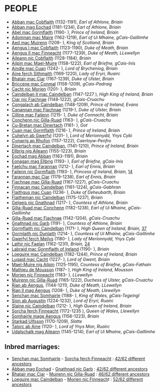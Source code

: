 



# PEOPLE



- [Abban mac Cobflaith](https://drive.google.com/file/d/1hmP-Y6fYUM-ITI2NDpdtr-RY0VzxfwXN/view?usp=sharing) (1132-1191), *Earl of Athlone, Briain*
- [Abban mag Eochad](https://drive.google.com/file/d/1pTKoA4mNhZm7Oze4MzV688hotECAkx4r/view?usp=sharing) (1181-1234), *Earl of Athlone, Briain*
- [Abel mac ](https://drive.google.com/file/d/1HuynI7sPLFhrs8ZeZbsKIiBPj7cplQgv/view?usp=sharing)[Gormflaith](https://drive.google.com/file/d/1HuynI7sPLFhrs8ZeZbsKIiBPj7cplQgv/view?usp=sharing) (1190- ), *Prince of Ireland, Briain*
- [Adomnan mac Maire](https://drive.google.com/file/d/1mleQ0G7lTwzQ68IrBZc6ObucYDfS0Sax/view?usp=sharing) (1162-1219), *Earl of Ui Mhaine, gCais-Gaillimhe*
- [Aed mac Muirenn](https://drive.google.com/file/d/15ocOLNT53j3mLXVlVf9diYDdLTe4bRWf/view?usp=sharing) (1209- ), *King of Scotland, Briain*
- [Aengus I mac Cobflaith](https://drive.google.com/file/d/1lujpbBgf2jeP-a8bqKDJ0P36y3nqxkve/view?usp=sharing) (1123-1190)*, Duke of Meath, Briain*
- [Aengus II mac Finneacht](https://drive.google.com/file/d/1e9q6aAzQXoN7qmvKX9evkZBHlz7_lBXk/view?usp=sharing) (1177-1239), *Duke of Meath, LLewellyn*
- [Aileann nic Cobflaith](https://drive.google.com/file/d/1Qf2369N4NK392vDrn8to0fxFv5vcooQ9/view?usp=sharing) (1128-1184)*, Briain*
- [Ailpin mac Mael-Muire](https://drive.google.com/file/d/1gBZ3IudhuzW7pUluXllOsZZxbtFFXOej/view?usp=sharing) (1158-1222), *Earl of Briefne, gCais-Inis*
- [Aindle mac Cuan](https://drive.google.com/file/d/1ZL4eoseuVqbbHfo9-9W7UoHR8axBzy1d/view?usp=sharing) (1242- ), *Lord of Brycheniog, Briain*
- [Aine ferch Sithmaith](https://drive.google.com/file/d/1VZfz32SithW8yaBqGGOFo5BLrJVjyBlt/view?usp=sharing) (1169-1220), *Lady of Eryri, Ruairc*
- [Bhatair mac Ciar](https://drive.google.com/file/d/1JOssOALdJIfD3mPeSR7UOeMhVcYiOOK3/view?usp=sharing) (1167-1239), *Duke of Ulster, Briain*
- [Briccene mac Conmal](https://drive.google.com/file/d/13lPnrl4HWCdmLphBPGeiXf36ZYAJ7uZ8/view?usp=sharing) (1158-1209)*, gCais-Padraig*
- [Cacht nic Morien](https://drive.google.com/file/d/11cKgrocuVhdtmQebpxwOg5HFeb6avLVA/view?usp=sharing) (1201- ), *Briain*
- [Caindelban II mac Caindelban](https://drive.google.com/file/d/1OYmCfAW94AgdpTOPaNEoLrXPtYutIJCH/view?usp=sharing) (1147-1227 ), *High King of Ireland, Briain*
- [Ciar nic Fiachnae](https://drive.google.com/file/d/1yqjaJAeP8APAQvFqO1MYxTAm_bjMj01t/view?usp=sharing) (1148-1222)*, gCais-Cruachu*
- [Congalach ab Caindelban](https://drive.google.com/file/d/1V8cE3GnBrZr-kPyQX_lb-QCVP-2unNFN/view?usp=sharing) (1148-1209), *Prince of Ireland, Evans*
- [Canannan mac Fiachnae](https://drive.google.com/file/d/1PBZlinhuTIIuisZh22OnUrwDg3EXzRvW/view?usp=sharing) (1219-), *Duke of Ulster, Briain*
- [Cilline mac Failenn](https://drive.google.com/file/d/1g5tDw_xM4b0xl65cfhkVyf94aeFAc2NO/view?usp=sharing) (1215- ), *Duke of Connacht, Briain*
- [Conchenn nic Gilla-Ruad](https://drive.google.com/file/d/1DxfyUsdvH8ka7hHn-tjUd5ynYBS8GMKo/view?usp=sharing) (1163- ), *gCais-Cruachu*
- [Cu-Bretan mac Dinertach](https://drive.google.com/file/d/16dYCy79O53YhATRlpSwiJ46SWGg_rcR1/view?usp=sharing) (1161- ), *Got*
- [Cuan mac Gormflaith](https://drive.google.com/file/d/1jGaCtZ2hynlKxUSV4fwaz96R5to8Kos4/view?usp=sharing) (1216- ), *Prince of Ireland, Briain*
- [Cuhelyn ab Gwerfyl](https://drive.google.com/file/d/1J_E3Qq0CtVtDbzPq0yfrHZFg86q8W7Dj/view?usp=sharing) (1201- ), *Lord of Merionnydd, Ynys Cybi*
- [Cynwrig ap Rhufon](https://drive.google.com/file/d/1N56A2TLL_Dp-KFRRI81dtajUK_6Nzp1P/view?usp=sharing) (1157-1222)*, Caerloyw-Penfro*
- [Dinertach mac Caindelban](https://drive.google.com/file/d/1hUcsiPrzosIF6AF-p1X9Cbbd69a_K3ke/view?usp=sharing), (1141-1210)*, Prince of Ireland, Briain*
- [Ellbrig nig Aileann](https://drive.google.com/file/d/1sRPntvwSg4IMFiaZnN0LEvX2skR5NDs8/view?usp=sharing) (1155-1223), *Briain*
- [Eochad mag Abban](https://drive.google.com/file/d/1FEShTuR67K1dMky61gZfbfG1_suG-7Ez/view?usp=sharing) (1163-1191), *Briain*
- [Eonagan mag Ellbrig](https://drive.google.com/file/d/1E-W1hJhI_BnEa2xh40uUQAfxpDDVBzY0/view?usp=sharing) (1193- ), *Earl of Briefne, gCais-Inis*
- [Faelchu mac Farannan](https://drive.google.com/file/d/1Po69nnAOD1_DTDa5bT1NHSm45CU-8q4U/view?usp=sharing) (1212- ), *Earl of Ennis, Briain*
- [Failenn nic Gormflaith](https://drive.google.com/file/d/1mzRyNtPyhVVHlwRnWJpayhBeu_0Zc5wa/view?usp=sharing) (1193- ), *Princess of Ireland, Briain,* [14](https://1.bp.blogspot.com/-w5mJsU9oLoI/YISlLch3WYI/AAAAAAAAoww/UTWO6F8UN04CKM7iuUM1MARvWTblN9eNgCLcBGAsYHQ/s1920/din1.jpg)
- [Farannan mac Ciar](https://drive.google.com/file/d/1IURSTxAaf9BqWZlS_E0P1_qY-1Ml7rGZ/view?usp=sharing) (1179-1238), *Earl of Ennis, Briain*
- [Fiachnae mac Gilla-Ruad](https://drive.google.com/file/d/1kuyr5YBmsclKksC8mfRD4NrcaGELOCiW/view?usp=sharing) (1167-1227), *gCais-Cruachu*
- [Finnacan mac Caindelban](https://drive.google.com/file/d/1vh4id67olHD-pFPnHbSi0uAVODMzDv6j/view?usp=sharing) (1161-1224)*, gCais-Gabhran*
- [Flaithgus mac Cuan](https://drive.google.com/file/d/1XybeSFM9xtahYVPH2qQvn0844huGBJMM/view?usp=sharing) (1236- ), *Duke of Deheubarth, Briain*
- [Flaitheman nic Caindelban](https://drive.google.com/file/d/1RxtDCSblhNxbxabNSQs6WKsoGarPmit0/view?usp=sharing) (1175-1237)*, Briain*
- [Gelgeis nic Gnathnad](https://drive.google.com/file/d/136RhCgdi5VC4iOUdL079GIUgP8yV_QhQ/view?usp=sharing) (1217- ), *Countess of Athlone, Briain*
- [Gilla-Ruad mac Conchenn](https://drive.google.com/file/d/1hvU9m_54cRRb3swRHYCYG0i9Der2Yjph/view?usp=sharing) (1182-1238), *Earl of Ui Mhaine, gCais-Gaillimhe*
- [Gilla-Ruad mac Fiachnae](https://drive.google.com/file/d/1XMdVMKjYb9b4KNEE3n9x6dQSM9xc8KJo/view?usp=sharing) (1142-1204)*, gCais-Cruachu*
- [Gnathnad nic Garb](https://drive.google.com/file/d/1Iiq8WQdQX8CopJOxd1GK9Rh7AkOX4thq/view?usp=sharing) (1191- ), *Countess of Athlone, Briain*
- [Gormflaith nic Caindelban](https://drive.google.com/file/d/172I0JI7bIzSrP2d-pUrWyVCq7TOrnJz6/view?usp=sharing) (1171- ), *High Queen of Ireland, Briain,* [37](https://1.bp.blogspot.com/-w5mJsU9oLoI/YISlLch3WYI/AAAAAAAAoww/UTWO6F8UN04CKM7iuUM1MARvWTblN9eNgCLcBGAsYHQ/s1920/din1.jpg)
- [Gormlaith nic Dunlaith](https://drive.google.com/file/d/19rY1aoNXglCF6li2asNSuElQL7JBasDo/view?usp=sharing) (1214- ), *Countess of Ui Mhaine, gCais-Gaillimhe*
- [Gwerfyl ferch Meilys](https://drive.google.com/file/d/1TevEJgFGB50l0c_Pe23OmYK1qMj_kctN/view?usp=sharing) (1180- ), *Lady of Merionnydd, Ynys Cybi*
- [Lathir nic Faelan](https://drive.google.com/file/d/1GaMrW-GKOsKKgyEL5X9HEHMS2e3S2_I-/view?usp=sharing) (1162-1231), *Briain,* [24](https://1.bp.blogspot.com/-5OauJobngsg/YHnv-gmHv_I/AAAAAAAAonk/XwUolPKPEtItPmVOQA-L5VnYPjkK2QLNACLcBGAsYHQ/s1920/din1.jpg)
- [Labraid mac Gormflaith of Ireland](https://drive.google.com/file/d/1dLteWKh8d2qNJdGwuCy8A1nlJB9VVJD2/view?usp=sharing) (1190- ), *Briain*
- [Loeguire mac Caindelban](https://drive.google.com/file/d/1Tyi_75sY1YGSpGD1YsbHH4UHeREen9fM/view?usp=sharing) (1182-1244), *Prince of Ireland, Briain*
- [Lugaid mac Cacht](https://drive.google.com/file/d/1rCPfBFcF-bWmLuYzzIlSwupRfO7L0h6g/view?usp=sharing) (1227- ), *Lord of Gwent, Briain*
- [Mael-Muire nig Ailpin](https://drive.google.com/file/d/1FJRoiNp6DX892_edoDByZP_QkHwpCYR5/view?usp=sharing) (1125-1195)*, Countess of Briefne, gCais-Fathain*
- [Mathieu de Mousson](https://drive.google.com/file/d/1_pjHZPrYXV9Ow_NIpSMm3wWPVGpTHKgR/view?usp=sharing) (1187- ), *High King of Ireland, Mousson*
- [Morien nic Finneacht](https://drive.google.com/file/d/1fnXu0l6N7OXeLDeMLXrsLvty6xbhFD3b/view?usp=sharing) (1183- ), *LLewellyn*
- [Muirenn nic Gilla-Ruad](https://drive.google.com/file/d/11WtexW2D7kK6_LSFyb1GUjQfkLAgRWb0/view?usp=sharing) (1165-1222), *Duchess of Ulster, gCais-Cruachu*
- [Rian ab Aengus](https://drive.google.com/file/d/1D7nah49jkysaXf4x4spOgox1PlvRBCDw/view?usp=sharing)*,* (1144-1211)*, Duke of Meath, LLewellyn*
- [Rian II mag Aengus](https://drive.google.com/file/d/11fiACKciVJ824ZO12O1KgGmItI0Pl1pJ/view?usp=sharing) (1208- ), *Duke of Meath, Llewellyn*
- [Senchan mac Somhairle](https://drive.google.com/file/d/15My05tZc73OZLLKh9KFUnZSJh82XZLs3/view?usp=sharing) (1188- ), *King of Wales, gCais-Tegeingl*
- [Sion ab Augustin](https://drive.google.com/file/d/1GOPSTdKQ5K1QPtHjYi_jizxWlqCZujtx/view?usp=sharing) (1224-1232), *Lord of Eryri, Ruairc* 
- [Slaine nic Caindelban](https://drive.google.com/file/d/1IpUliNrFb0HpVpZQcsu6ipMcj4GClxkv/view?usp=sharing) (1212- ), *High Queen of Ireland, Briain*
- [Sorcha ferch Finneacht](https://drive.google.com/file/d/1Ya5zAit9OGE6RLTIpd93zQakCx4Z1yv5/view?usp=sharing) (1172-1235 ), *Queen of Wales, Llewellyn*
- [Somhairle mage Aengus](https://drive.google.com/file/d/1G7pZ6tXl36e0sRftg2KsaRaavdLrS7Rt/view?usp=sharing) (1158-1223), *Briain*
- [Starkad Ulfsson](https://drive.google.com/file/d/1DsbVa-JVK9LYJqgrEicDKsQeDu8MQPzQ/view?usp=sharing) (1170-1209), *Slatte*
- [Talorc ab Aine](https://drive.google.com/file/d/1rWbokSmwEQuLaouEFVbPWa9SpNu90VI6/view?usp=sharing) (1120- ), *Lord of Ynys Mon, Ruairc*
- [Udalschalk mag Aileann](https://drive.google.com/file/d/1jvY7WG9QcPTsCUu9r3Hp_T30sNOTXiQ3/view?usp=sharing) (1145-1214)*, Earl of Ui Mhaine, gCais-Gaillimhe*

## Inbred marriages:

- [Senchan mac Somhairle](https://drive.google.com/file/d/15My05tZc73OZLLKh9KFUnZSJh82XZLs3/view?usp=sharing) - [Sorcha ferch Finneacht](https://drive.google.com/file/d/1Ya5zAit9OGE6RLTIpd93zQakCx4Z1yv5/view?usp=sharing) : [42/62 different ancestors](https://drive.google.com/file/d/1xNZ0EH6jJRHVvT7AweFbJEoGH7Hh2dNg/view?usp=sharing)
- [Abban mag Eochad](https://drive.google.com/file/d/1pTKoA4mNhZm7Oze4MzV688hotECAkx4r/view?usp=sharing) - [Gnathnad nic Garb](https://drive.google.com/file/d/1Iiq8WQdQX8CopJOxd1GK9Rh7AkOX4thq/view?usp=sharing) : [42/62 different ancestors](https://drive.google.com/file/d/1Z-jA0pGaKnSorsTJ71tgqQCbmS4y_xhz/view?usp=sharing)
- [Bhatair mac Ciar](https://drive.google.com/file/d/1JOssOALdJIfD3mPeSR7UOeMhVcYiOOK3/view?usp=sharing) - [Muirenn nic Gilla-Ruad](https://drive.google.com/file/d/11WtexW2D7kK6_LSFyb1GUjQfkLAgRWb0/view?usp=sharing) : [46/62 different ancestors](https://drive.google.com/file/d/1a3lF6ul2BDiVxSR49VlQgsxFoSykgDoI/view?usp=sharing)
- [Loeguire mac Caindelban](https://drive.google.com/file/d/1Tyi_75sY1YGSpGD1YsbHH4UHeREen9fM/view?usp=sharing) - [Morien nic Finneach](https://drive.google.com/file/d/1fnXu0l6N7OXeLDeMLXrsLvty6xbhFD3b/view?usp=sharing)t : [52/62 different ancestors](https://drive.google.com/file/d/1Gac36L5HwD9VbSKSj9fqOr80n8K36jC4/view?usp=sharing)